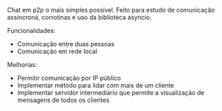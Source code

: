 Chat em p2p o mais simples possível. 
Feito para estudo de comunicação assíncrona, corrotinas e uso da biblioteca asyncio.

Funcionalidades:
- Comunicação entre duas pessoas
- Comunicação em rede local

Melhorias:
- Permitir comunicação por IP público
- Implementar método para lidar com mais de um cliente
- Implementar servidor intermediário que permite a visualização de mensagens de todos os clientes
